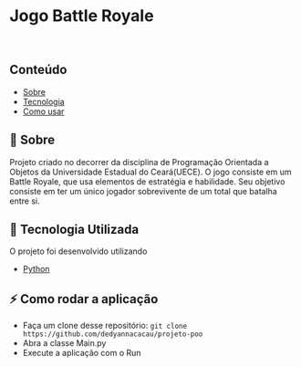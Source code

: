 <p align="center">
  <h1>Jogo Battle Royale</h1>
</p>

<br />

## Conteúdo

- [Sobre](#sobre)
- [Tecnologia](#tecnologia)
- [Como usar](#como-usar)

<a id="sobre"></a>

## :bookmark: Sobre

Projeto criado no decorrer da disciplina de Programação Orientada a Objetos da Universidade Estadual do Ceará(UECE). O jogo consiste em um Battle Royale, que usa elementos de estratégia e habilidade. Seu objetivo consiste em ter um único jogador sobrevivente de um total que batalha entre si.

## :rocket: Tecnologia Utilizada

O projeto foi desenvolvido utilizando

- [Python](https://www.python.org/)

<a id="como-usar"></a>

## :zap: Como rodar a aplicação

- Faça um clone desse repositório: `git clone https://github.com/dedyannacacau/projeto-poo`
- Abra a classe Main.py
- Execute a aplicação com o Run 
